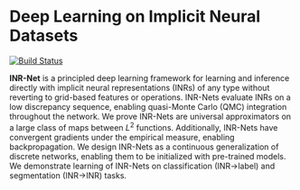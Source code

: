# Deep Learning on Implicit Neural Datasets

[![Build Status](https://app.travis-ci.com/clintonjwang/inrnet.svg?token=VtxpFkfJv6myVXJHSmKW&branch=main)](https://app.travis-ci.com/clintonjwang/inrnet)

**INR-Net** is a principled deep learning framework for learning and inference directly with implicit neural representations (INRs) of any type without reverting to grid-based features or operations. INR-Nets evaluate INRs on a low discrepancy sequence, enabling quasi-Monte Carlo (QMC) integration throughout the network. We prove INR-Nets are universal approximators on a large class of maps between $L^2$ functions. Additionally, INR-Nets have convergent gradients under the empirical measure, enabling backpropagation. We design INR-Nets as a continuous generalization of discrete networks, enabling them to be initialized with pre-trained models. We demonstrate learning of INR-Nets on classification (INR$\rightarrow$label) and segmentation (INR$\rightarrow$INR) tasks.
